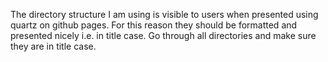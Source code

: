 The directory structure I am using is visible to users when presented using quartz on github pages. For this reason they should be formatted and presented nicely i.e. in title case. Go through all directories and make sure they are in title case.